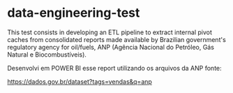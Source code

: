 # data-engineering-test

This test consists in developing an ETL pipeline to extract internal pivot caches from consolidated reports made available by Brazilian government's regulatory agency for oil/fuels, ANP (Agência Nacional do Petróleo, Gás Natural e Biocombustíveis).

Desenvolvi em POWER BI esse report utilizando os arquivos da ANP 
fonte:

https://dados.gov.br/dataset?tags=vendas&q=anp
